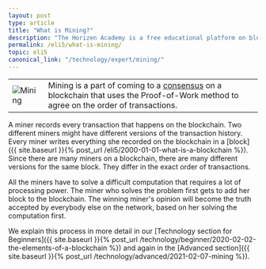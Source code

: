 ```yaml
---
layout: post
type: article
title: "What is Mining?"
description: "The Horizen Academy is a free educational platform on blockchain technology, cryptocurrency, and privacy. In this article, you learn about cryptocurrency miners in a simple, understandable way."
permalink: /eli5/what-is-mining/
topic: eli5
canonical_link: "/technology/expert/mining/"
---
```


<table class="table lead">
    <tr>
        <td class="icon"><img src="/assets/post_files/eli5/what-is-mining/Mining.jpg" alt="Mining"></td>
        <td>
            Mining is a part of coming to a <a href="{{ site.baseurl }}{% post_url /eli5/2000-01-07-what-is-consensus %}">consensus</a> on a blockchain that uses the Proof-of-Work method to agree on the order of transactions.
        </td>
    </tr>
</table> 

A miner records every transaction that happens on the blockchain. Two different miners might have different versions of the transaction history. Every miner writes everything she recorded on the blockchain in a [block]({{ site.baseurl }}{% post_url /eli5/2000-01-01-what-is-a-blockchain %}). Since there are many miners on a blockchain, there are many different versions for the same block. They differ in the exact order of transactions.

All the miners have to solve a difficult computation that requires a lot of processing power. The miner who solves the problem first gets to add her block to the blockchain. The winning miner's opinion will become the truth accepted by everybody else on the network, based on her solving the computation first.

We explain this process in more detail in our [Technology section for Beginners]({{ site.baseurl }}{% post_url /technology/beginner/2020-02-02-the-elements-of-a-blockchain %}) and again in the [Advanced section]({{ site.baseurl }}{% post_url /technology/advanced/2021-02-07-mining %}).
